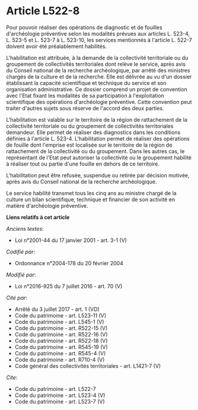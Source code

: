 # Article L522-8

Pour pouvoir réaliser des opérations de diagnostic et de fouilles d'archéologie préventive selon les modalités prévues aux
articles L. 523-4, L. 523-5 et L. 523-7 à L. 523-10, les services mentionnés à l'article L. 522-7 doivent avoir été
préalablement habilités.

L'habilitation est attribuée, à la demande de la collectivité territoriale ou du groupement de collectivités territoriales
dont relève le service, après avis du Conseil national de la recherche archéologique, par arrêté des ministres chargés de la
culture et de la recherche. Elle est délivrée au vu d'un dossier établissant la capacité scientifique et technique du service
et son organisation administrative. Ce dossier comprend un projet de convention avec l'Etat fixant les modalités de sa
participation à l'exploitation scientifique des opérations d'archéologie préventive. Cette convention peut traiter d'autres
sujets sous réserve de l'accord des deux parties.

L'habilitation est valable sur le territoire de la région de rattachement de la collectivité territoriale ou du groupement de
collectivités territoriales demandeur. Elle permet de réaliser des diagnostics dans les conditions définies à l'article L.
523-4. L'habilitation permet de réaliser des opérations de fouille dont l'emprise est localisée sur le territoire de la
région de rattachement de la collectivité ou du groupement. Dans les autres cas, le représentant de l'Etat peut autoriser la
collectivité ou le groupement habilité à réaliser tout ou partie d'une fouille en dehors de ce territoire.

L'habilitation peut être refusée, suspendue ou retirée par décision motivée, après avis du Conseil national de la recherche
archéologique.

Le service habilité transmet tous les cinq ans au ministre chargé de la culture un bilan scientifique, technique et financier
de son activité en matière d'archéologie préventive.

**Liens relatifs à cet article**

_Anciens textes_:

  - Loi n°2001-44 du 17 janvier 2001 - art. 3-1 (V)

_Codifié par_:

  - Ordonnance n°2004-178 du 20 février 2004

_Modifié par_:

  - Loi n°2016-925 du 7 juillet 2016 - art. 70 (V)

_Cité par_:

  - Arrêté du 3 juillet 2017 - art. 1 (VD)
  - Code du patrimoine - art. L523-11 (V)
  - Code du patrimoine - art. L545-1 (V)
  - Code du patrimoine - art. R522-15 (V)
  - Code du patrimoine - art. R522-16 (V)
  - Code du patrimoine - art. R522-18 (V)
  - Code du patrimoine - art. R545-19 (V)
  - Code du patrimoine - art. R545-4 (V)
  - Code du patrimoine - art. R710-4 (V)
  - Code général des collectivités territoriales - art. L1421-7 (V)

_Cite_:

  - Code du patrimoine - art. L522-7
  - Code du patrimoine - art. L523-4 (V)
  - Code du patrimoine - art. L523-7 (V)
